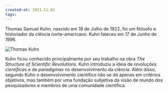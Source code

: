 ```yaml
---
created-at: 2021-11-02
tags:
---
```

Thomas Samuel Kuhn, nascido em 18 de Julho de 1922, foi um filósofo e historiador da ciência norte-americano. Kuhn faleceu em 17 de Junho de 1996.

![Thomas Kuhn](thomaskuhn.jpg)

Kuhn ficou conhecido principalmente por seu trabalho na obra *The Structure of Scientific Revolutions*. Kuhn introduziu a ideia de *revoluções científicas* e de *paradigmas* no desenvolvimento da ciência. Além disso, segundo Kuhn o desenvolvimento científico não se dá apenas em critérios objetivos, mas também por uma fundação subjetiva da visão de mundo dos pesquisadores e membros de uma comunidade científica.